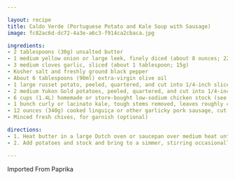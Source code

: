 ```yaml
---

layout: recipe
title: Caldo Verde (Portuguese Potato and Kale Soup with Sausage)
image: fc82ac6d-dc72-4a3e-a6c3-f914ca2cbaca.jpg

ingredients:
- 2 tablespoons (30g) unsalted butter
- 1 medium yellow onion or large leek, finely diced (about 8 ounces; 225g)
- 3 medium cloves garlic, sliced (about 1 tablespoon; 15g)
- Kosher salt and freshly ground black pepper
- About 6 tablespoons (90ml) extra-virgin olive oil
- 1 large russet potato, peeled, quartered, and cut into 1/4-inch slices (about 1/2 pound; 225g)
- 2 medium Yukon Gold potatoes, peeled, quartered, and cut into 1/4-inch slices (about 1/2 pound; 225g)
- 6 cups (1.4L) homemade or store-bought low-sodium chicken stock (see note above)
- 1 bunch curly or lacinato kale, tough stems removed, leaves roughly chopped (about 3/4 pound; 340g)
- 12 ounces (340g) cooked linguiça or other garlicky pork sausage, cut into 1/4- to 1/2-inch slices (see note above)
- Minced fresh chives, for garnish (optional)

directions:
- 1. Heat butter in a large Dutch oven or saucepan over medium heat until melted. Add onion (or leek) and garlic, season with salt and pepper, and cook, stirring frequently, until softened but not browned, about 5 minutes, adding olive oil as necessary to keep the mixture loose and moist.
- 2. Add potatoes and stock and bring to a simmer, stirring occasionally. Add kale and continue to cook until russet potato slices have completely broken down (you can press them with a spoon or potato masher for an even thicker texture), the Yukon Golds are tender, the greens have softened, and the soup has thickened to a creamy consistency, 25 to 30 minutes. Stir in sausage. Season soup to taste with salt and pepper and serve garnished with chives, if desired.

---
```

Imported From Paprika